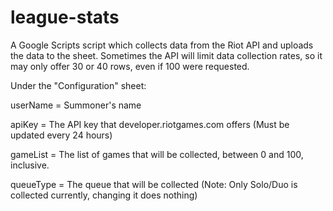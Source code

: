 # league-stats
A Google Scripts script which collects data from the Riot API and uploads the data to the sheet. Sometimes the API will limit data collection rates, so it may only offer 30 or 40 rows, even if 100 were requested.



Under the "Configuration" sheet:

  userName = Summoner's name
  
  apiKey = The API key that developer.riotgames.com offers (Must be updated every 24 hours)
  
  gameList = The list of games that will be collected, between 0 and 100, inclusive.
  
  queueType = The queue that will be collected (Note: Only Solo/Duo is collected currently, changing it does nothing)
  
